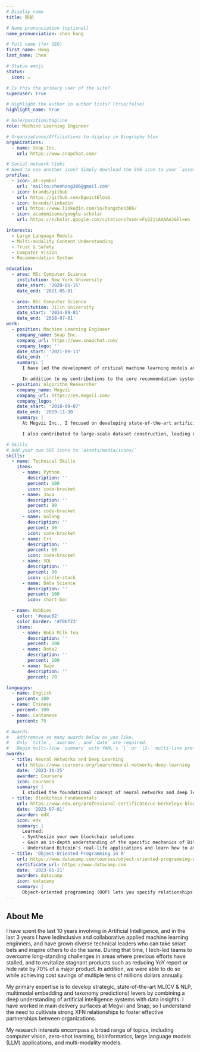 ```yaml
---
# Display name
title: 陈航

# Name pronunciation (optional)
name_pronunciation: chen hang

# Full name (for SEO)
first_name: Hang
last_name: Chen

# Status emoji
status:
  icon: ☕️

# Is this the primary user of the site?
superuser: true

# Highlight the author in author lists? (true/false)
highlight_name: true

# Role/position/tagline
role: Machine Learning Engineer

# Organizations/Affiliations to display in Biography blox
organizations:
  - name: Snap Inc.
    url: https://www.snapchat.com/

# Social network links
# Need to use another icon? Simply download the SVG icon to your `assets/media/icons/` folder.
profiles:
  - icon: at-symbol
    url: 'mailto:chenhang386@gmail.com'
  - icon: brands/github
    url: https://github.com/EgoistEloim
  - icon: brands/linkedin
    url: https://www.linkedin.com/in/hangchen386/
  - icon: academicons/google-scholar
    url: https://scholar.google.com/citations?user=Fy22j1AAAAAJ&hl=en

interests:
  - Large Language Models
  - Multi-modality Content Understanding
  - Trust & Safety
  - Computer Vision
  - Recommendation System

education:
  - area: MSc Computer Science
    institution: New York University
    date_start: '2020-01-15'
    date_end: '2021-05-01'

  - area: BSc Computer Science
    institution: Jilin University
    date_start: '2014-09-01'
    date_end: '2018-07-01'
work:
  - position: Machine Learning Engineer
    company_name: Snap Inc.
    company_url: https://www.snapchat.com/
    company_logo: ''
    date_start: '2021-09-13'
    date_end: ''
    summary: |
      I have led the development of critical machine learning models and systems that power content understanding and trust & safety features, significantly enhancing the platform's ability to personalize content while ensuring user safety. My work focuses on building large-scale multi-modality models that process vision, text, and audio data, contributing to hundreds of millions of views, double-digit percentage user growth, and a substantial reduction in user reports globally. 

      In addition to my contributions to the core recommendation system, I spearhead efforts in developing robust content understanding systems using large language models (LLMs), playing a key role in improving content ranking and user engagement. As a technical lead, I collaborate closely with cross-functional teams, including backend and infrastructure engineers, to deploy machine learning models efficiently at scale, while ensuring that these systems support diverse use cases such as content personalization, integrity, and compliance across the platform.
  - position: Algorithm Researcher
    company_name: Megvii
    company_url: https://en.megvii.com/
    company_logo: ''
    date_start: '2018-09-07'
    date_end: '2019-11-30'
    summary: |
      At Megvii Inc., I focused on developing state-of-the-art artificial intelligence and machine learning solutions for large-scale computer vision challenges. I played a central role in designing and optimizing deep learning models for complex image recognition tasks, including building custom neural networks to enhance the accuracy and efficiency of car license plate recognition systems. Through reverse engineering and advanced algorithm design, I improved model execution efficiency by 10x and increased recognition precision.

      I also contributed to large-scale dataset construction, leading efforts in building the Objects 365 Large Scale Image Dataset. By implementing a pre-labeling system utilizing the COCO dataset, I boosted labeling efficiency by 25%, accelerating data collection for use in AI training. The dataset became a foundational resource for researchers globally and was presented at ICCV 2019. 

# Skills
# Add your own SVG icons to `assets/media/icons/`
skills:
  - name: Technical Skills
    items:
      - name: Python
        description: ''
        percent: 100
        icon: code-bracket
      - name: Java
        description: ''
        percent: 90
        icon: code-bracket
      - name: Golang
        description: ''
        percent: 90
        icon: code-bracket
      - name: C++
        description: ''
        percent: 60
        icon: code-bracket
      - name: SQL
        description: ''
        percent: 90
        icon: circle-stack
      - name: Data Science
        description: ''
        percent: 100
        icon: chart-bar

  - name: Hobbies
    color: '#eeac02'
    color_border: '#f0bf23'
    items:
      - name: Boba Milk Tea
        description: ''
        percent: 100
      - name: Dota2
        description: ''
        percent: 100
      - name: Swim
        description: ''
        percent: 70

languages:
  - name: English
    percent: 100
  - name: Chinese
    percent: 100
  - name: Cantonese
    percent: 75

# Awards.
#   Add/remove as many awards below as you like.
#   Only `title`, `awarder`, and `date` are required.
#   Begin multi-line `summary` with YAML's `|` or `|2-` multi-line prefix and indent 2 spaces below.
awards:
  - title: Neural Networks and Deep Learning
    url: https://www.coursera.org/learn/neural-networks-deep-learning
    date: '2023-11-25'
    awarder: Coursera
    icon: coursera
    summary: |
      I studied the foundational concept of neural networks and deep learning. By the end, I was familiar with the significant technological trends driving the rise of deep learning; build, train, and apply fully connected deep neural networks; implement efficient (vectorized) neural networks; identify key parameters in a neural network’s architecture; and apply deep learning to your own applications.
  - title: Blockchain Fundamentals
    url: https://www.edx.org/professional-certificate/uc-berkeleyx-blockchain-fundamentals
    date: '2023-07-01'
    awarder: edX
    icon: edx
    summary: |
      Learned:
      - Synthesize your own blockchain solutions
      - Gain an in-depth understanding of the specific mechanics of Bitcoin
      - Understand Bitcoin’s real-life applications and learn how to attack and destroy Bitcoin, Ethereum, smart contracts and Dapps, and alternatives to Bitcoin’s Proof-of-Work consensus algorithm
  - title: 'Object-Oriented Programming in R'
    url: https://www.datacamp.com/courses/object-oriented-programming-with-s3-and-r6-in-r
    certificate_url: https://www.datacamp.com
    date: '2023-01-21'
    awarder: datacamp
    icon: datacamp
    summary: |
      Object-oriented programming (OOP) lets you specify relationships between functions and the objects that they can act on, helping you manage complexity in your code. This is an intermediate level course, providing an introduction to OOP, using the S3 and R6 systems. S3 is a great day-to-day R programming tool that simplifies some of the functions that you write. R6 is especially useful for industry-specific analyses, working with web APIs, and building GUIs.
---
```


## About Me

I have spent the last 10 years involving in Artificial Intelligence, and in the last 3 years I have ledinclusive and collaborative applied machine learning enginners, and have grown diverse technical leaders who can take smart bets and inspire others to do the same. During that time, I tech-led teams to overcome long-standing challenges in areas where previous efforts have stalled, and to revitalize stagnant products such as reducing YoY report or hide rate by 70% of a major product. In addition, we were able to do so while achieving cost savings of multiple tens of millions dollars annually.  

My primary expertise is to develop strategic, state-of-the-art ML(CV & NLP, multimodal embedding and taxonomy predictions) levers by combining a deep understanding of artificial intelligence systems with data insights. I have worked in main delivery surfaces at Megvii and Snap, so I understand the need to cultivate strong XFN relationships to foster effective partnerships between organizations.

My research interests encompass a broad range of topics, including computer vision, zero-shot learning, bioinformatics, large language models (LLM) applications, and multi-modality models.
